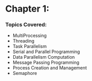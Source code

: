 # Chapter 1:
### Topics Covered:
- MultiProcessing
- Threading
- Task Parallelism
- Serial and Parallel Programming
- Data Parallelism Computation
- Message Passing Programming
- Process Creation and Management
- Semaphore







